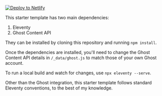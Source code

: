 [![Deploy to Netlify](https://www.netlify.com/img/deploy/button.svg)](https://app.netlify.com/start/deploy?repository=https://github.com/brykng/eleventy-ghost-starter)

This starter template has two main dependencies:
1. Eleventy
2. Ghost Content API

They can be installed by cloning this repository and running ```npm install```.

Once the dependencies are installed, you'll need to change the Ghost Content API details in ```/_data/ghost.js``` to match those of your own Ghost account.

To run a local build and watch for changes, use ```npx eleventy --serve```.

Other than the Ghost integration, this starter template follows standard Eleventy conventions, to the best of my knowledge.